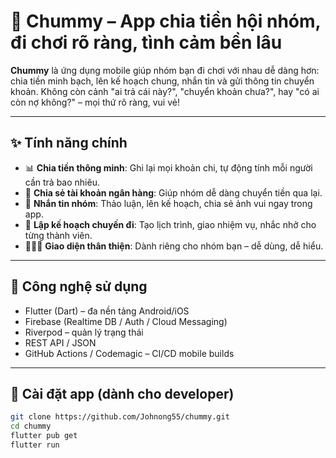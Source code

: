 # 🧾 Chummy – App chia tiền hội nhóm, đi chơi rõ ràng, tình cảm bền lâu

**Chummy** là ứng dụng mobile giúp nhóm bạn đi chơi với nhau dễ dàng hơn: chia tiền minh bạch, lên kế hoạch chung, nhắn tin và gửi thông tin chuyển khoản. Không còn cảnh "ai trả cái này?", "chuyển khoản chưa?", hay "có ai còn nợ không?" – mọi thứ rõ ràng, vui vẻ!

---

## ✨ Tính năng chính

- 📊 **Chia tiền thông minh**: Ghi lại mọi khoản chi, tự động tính mỗi người cần trả bao nhiêu.
- 🏦 **Chia sẻ tài khoản ngân hàng**: Giúp nhóm dễ dàng chuyển tiền qua lại.
- 💬 **Nhắn tin nhóm**: Thảo luận, lên kế hoạch, chia sẻ ảnh vui ngay trong app.
- 📅 **Lập kế hoạch chuyến đi**: Tạo lịch trình, giao nhiệm vụ, nhắc nhở cho từng thành viên.
- 🧑‍🤝‍🧑 **Giao diện thân thiện**: Dành riêng cho nhóm bạn – dễ dùng, dễ hiểu.

---

## 📱 Công nghệ sử dụng

- Flutter (Dart) – đa nền tảng Android/iOS
- Firebase (Realtime DB / Auth / Cloud Messaging)
- Riverpod – quản lý trạng thái
- REST API / JSON
- GitHub Actions / Codemagic – CI/CD mobile builds

---

## 🚀 Cài đặt app (dành cho developer)

```bash
git clone https://github.com/Johnong55/chummy.git
cd chummy
flutter pub get
flutter run
